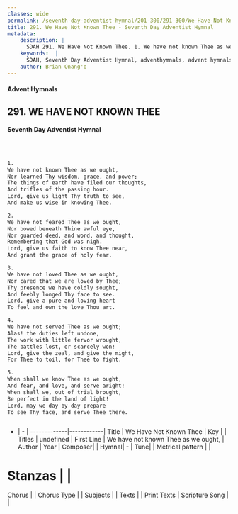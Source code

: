 ```yaml
---
classes: wide
permalink: /seventh-day-adventist-hymnal/201-300/291-300/We-Have-Not-Known-Thee/
title: 291. We Have Not Known Thee - Seventh Day Adventist Hymnal
metadata:
    description: |
      SDAH 291. We Have Not Known Thee. 1. We have not known Thee as we ought, Nor learned Thy wisdom, grace, and power; The things of earth have filed our thoughts, And trifles of the passing hour. Lord, give us light Thy truth to see, And make us wise in knowing Thee.
    keywords:  |
      SDAH, Seventh Day Adventist Hymnal, adventhymnals, advent hymnals, We Have Not Known Thee, We have not known Thee as we ought, 
    author: Brian Onang'o
---
```


#### Advent Hymnals
## 291. WE HAVE NOT KNOWN THEE
#### Seventh Day Adventist Hymnal

```txt



1.
We have not known Thee as we ought,
Nor learned Thy wisdom, grace, and power;
The things of earth have filed our thoughts,
And trifles of the passing hour.
Lord, give us light Thy truth to see,
And make us wise in knowing Thee.

2.
We have not feared Thee as we ought,
Nor bowed beneath Thine awful eye,
Nor guarded deed, and word, and thought,
Remembering that God was nigh.
Lord, give us faith to know Thee near,
And grant the grace of holy fear.

3.
We have not loved Thee as we ought,
Nor cared that we are loved by Thee;
Thy presence we have coldly sought,
And feebly longed Thy face to see.
Lord, give a pure and loving heart
To feel and own the love Thou art.

4.
We have not served Thee as we ought;
Alas! the duties left undone,
The work with little fervor wrought,
The battles lost, or scarcely won!
Lord, give the zeal, and give the might,
For Thee to toil, for Thee to fight.

5.
When shall we know Thee as we ought,
And fear, and love, and serve aright!
When shall we, out of trial brought,
Be perfect in the land of light!
Lord, may we day by day prepare
To see Thy face, and serve Thee there.



```

- |   -  |
-------------|------------|
Title | We Have Not Known Thee |
Key |  |
Titles | undefined |
First Line | We have not known Thee as we ought, |
Author | 
Year | 
Composer|  |
Hymnal|  - |
Tune|  |
Metrical pattern | |
# Stanzas |  |
Chorus |  |
Chorus Type |  |
Subjects |  |
Texts |  |
Print Texts | 
Scripture Song |  |
  
